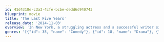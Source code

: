 ```yaml
---
id: 41d4310e-c3a3-4cfe-bcbe-dedd6d940743
blueprint: movie
title: 'The Last Five Years'
release_date: '2014-11-03'
overview: 'In New York, a struggling actress and a successful writer sing about their failed marriage from two perspectives.'
genres: '[{"id": 35, "name": "Comedy"}, {"id": 18, "name": "Drama"}, {"id": 10402, "name": "Music"}, {"id": 10749, "name": "Romance"}]'
---
```

